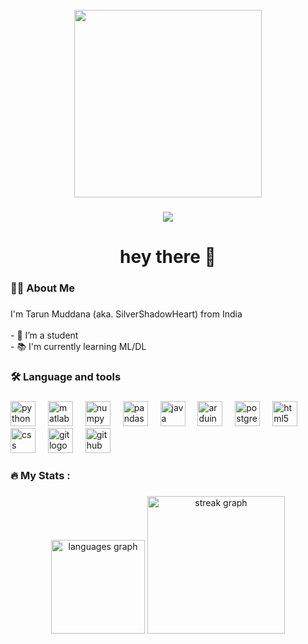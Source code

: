 <br clear="both">

<div align="center">
  <img height="300" src="https://media3.giphy.com/media/v1.Y2lkPTc5MGI3NjExMzI4Yjl4dGxxNGUwMDJxNnVtajVtN256YW1sbW4zdHIxcnVtdGVoZyZlcD12MV9pbnRlcm5hbF9naWZfYnlfaWQmY3Q9Zw/LKvHJSPgCj4BjF1F5e/giphy.gif"  />
</div>

###

<div align="center">
  <img src="https://visitor-badge.laobi.icu/badge?page_id=SilverShadowHeart.SilverShadowHeart&"  />
</div>

###

<h1 align="center">hey there 👋</h1>

###

<h3 align="left">👩‍💻  About Me</h3>

###

<p align="left">I'm Tarun Muddana (aka. SilverShadowHeart) from India<br><br>- 🔭 I’m a student<br>- 📚 I'm currently learning ML/DL</p>

###

<h3 align="left">🛠 Language and tools</h3>

###

<div align="left">
  <img src="https://cdn.jsdelivr.net/gh/devicons/devicon/icons/python/python-original.svg" height="40" alt="python logo"  />
  <img width="12" />
  <img src="https://cdn.jsdelivr.net/gh/devicons/devicon/icons/matlab/matlab-original.svg" height="40" alt="matlab logo"  />
  <img width="12" />
  <img src="https://cdn.jsdelivr.net/gh/devicons/devicon/icons/numpy/numpy-original.svg" height="40" alt="numpy logo"  />
  <img width="12" />
  <img src="https://cdn.jsdelivr.net/gh/devicons/devicon/icons/pandas/pandas-original.svg" height="40" alt="pandas logo"  />
  <img width="12" />
  <img src="https://cdn.jsdelivr.net/gh/devicons/devicon/icons/java/java-original.svg" height="40" alt="java logo"  />
  <img width="12" />
  <img src="https://cdn.jsdelivr.net/gh/devicons/devicon/icons/arduino/arduino-original.svg" height="40" alt="arduino logo"  />
  <img width="12" />
  <img src="https://cdn.jsdelivr.net/gh/devicons/devicon/icons/postgresql/postgresql-original.svg" height="40" alt="postgresql logo"  />
  <img width="12" />
  <img src="https://cdn.jsdelivr.net/gh/devicons/devicon/icons/html5/html5-original.svg" height="40" alt="html5 logo"  />
  <img width="12" />
  <img src="https://cdn.jsdelivr.net/gh/devicons/devicon/icons/css3/css3-original.svg" height="40" alt="css logo"  />
  <img width="12" />
  <img src="https://cdn.jsdelivr.net/gh/devicons/devicon/icons/git/git-original.svg" height="40" alt="git logo"  />
  <img width="12" />
  <img src="https://cdn.jsdelivr.net/gh/devicons/devicon/icons/github/github-original.svg" height="40" alt="github logo"  />
</div>

###

<h3 align="left">🔥   My Stats :</h3>

###

<div align="center">
  <img src="https://github-readme-stats.vercel.app/api/top-langs?username=SilverShadowHeart&locale=en&hide_title=true&layout=compact&card_width=320&langs_count=5&theme=chartreuse-dark&hide_border=true&order=2" height="150" alt="languages graph"  />
  <img src="https://streak-stats.demolab.com?user=SilverShadowHeart&locale=en&mode=daily&theme=chartreuse-dark&hide_border=true&border_radius=5&order=3" height="220" alt="streak graph"  />
</div>

###
